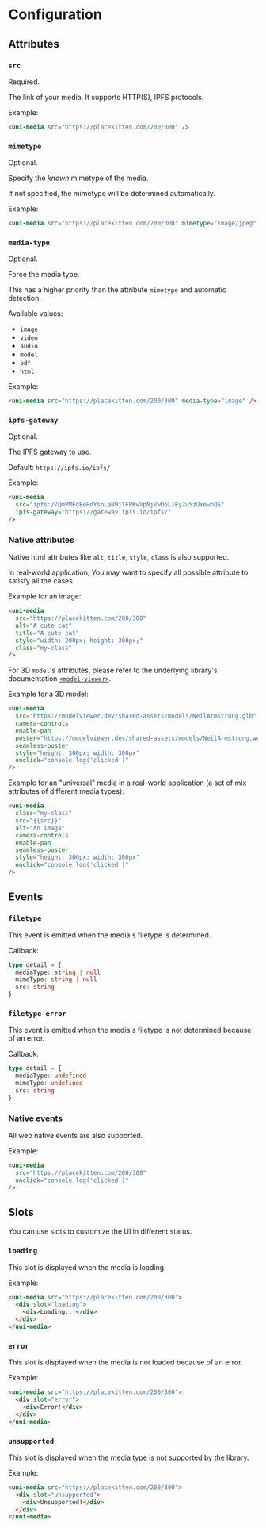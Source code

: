 # Configuration

## Attributes

### `src`

Required.

The link of your media. It supports HTTP(S), IPFS protocols.

Example:

```html
<uni-media src="https://placekitten.com/200/300" />
```

### `mimetype`

Optional.

Specify the _known_ mimetype of the media.

If not specified, the mimetype will be determined automatically.

Example:

```html
<uni-media src="https://placekitten.com/200/300" mimetype="image/jpeg" />
```

### `media-type`

Optional.

Force the media type.

This has a higher priority than the attribute `mimetype` and automatic detection.

Available values:

- `image`
- `video`
- `audio`
- `model`
- `pdf`
- `html`

Example:

```html
<uni-media src="https://placekitten.com/200/300" media-type="image" />
```

### `ipfs-gateway`

Optional.

The IPFS gateway to use.

Default: `https://ipfs.io/ipfs/`

Example:

```html
<uni-media
  src="ipfs://QmPMFdEeHdYsnLaN9jTFPKwVpNjVwDeL1Ey2u5zUxewnQS"
  ipfs-gateway="https://gateway.ipfs.io/ipfs/"
/>
```

### Native attributes

Native html attributes like `alt`, `title`, `style`, `class` is also supported.

In real-world application, You may want to specify all possible attribute to satisfy all the cases.

Example for an image:

```html
<uni-media
  src="https://placekitten.com/200/300"
  alt="A cute cat"
  title="A cute cat"
  style="width: 200px; height: 300px;"
  class="my-class"
/>
```

For 3D `model`'s attributes, please refer to the underlying library's documentation [`<model-viewer>`](https://modelviewer.dev/).

Example for a 3D model:

```html
<uni-media
  src="https://modelviewer.dev/shared-assets/models/NeilArmstrong.glb"
  camera-controls
  enable-pan
  poster="https://modelviewer.dev/shared-assets/models/NeilArmstrong.webp"
  seamless-poster
  style="height: 300px; width: 300px"
  onclick="console.log('clicked')"
/>
```

Example for an "universal" media in a real-world application (a set of mix attributes of different media types):

```html
<uni-media
  class="my-class"
  src="{{src}}"
  alt="An image"
  camera-controls
  enable-pan
  seamless-poster
  style="height: 300px; width: 300px"
  onclick="console.log('clicked')"
/>
```

## Events

### `filetype`

This event is emitted when the media's filetype is determined.

Callback:

```ts
type detail = {
  mediaType: string | null
  mimeType: string | null
  src: string
}
```

### `filetype-error`

This event is emitted when the media's filetype is not determined because of an error.

Callback:

```ts
type detail = {
  mediaType: undefined
  mimeType: undefined
  src: string
}
```

### Native events

All web native events are also supported.

Example:

```html
<uni-media
  src="https://placekitten.com/200/300"
  onclick="console.log('clicked')"
/>
```

## Slots

You can use slots to customize the UI in different status.

### `loading`

This slot is displayed when the media is loading.

Example:

```html
<uni-media src="https://placekitten.com/200/300">
  <div slot="loading">
    <div>Loading...</div>
  </div>
</uni-media>
```

### `error`

This slot is displayed when the media is not loaded because of an error.

Example:

```html
<uni-media src="https://placekitten.com/200/300">
  <div slot="error">
    <div>Error!</div>
  </div>
</uni-media>
```

### `unsupported`

This slot is displayed when the media type is not supported by the library.

Example:

```html
<uni-media src="https://placekitten.com/200/300">
  <div slot="unsupported">
    <div>Unsupported!</div>
  </div>
</uni-media>
```
